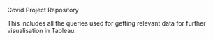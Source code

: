 Covid Project Repository

This includes all the queries used for getting relevant data for further visualisation in Tableau. 
